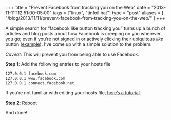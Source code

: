 +++
title = "Prevent Facebook from tracking you on the Web"
date = "2013-11-11T12:51:00-05:00"
tags = ["linux", "tinfoil hat"]
type = "post"
aliases = [
    "/blog/2013/11/11/prevent-facebook-from-tracking-you-on-the-web/"
]
+++

A simple search for “facebook like button tracking you” turns up a bunch of articles and blog posts about how Facebook is creeping on you wherever you go; even if you’re not signed in or actively clicking their ubiquitous _like_ button ([example](http://bit.ly/1fwCi5i)). I’ve come up with a simple solution to the problem.  <!--more-->

*Caveat*: This will prevent you from being able to use Facebook.  

**Step 1**: Add the following entries to your hosts file

```bash
127.0.0.1 facebook.com
127.0.0.1 www.facebook.com
127.0.0.1 connect.facebook.net
```

If you’re not familiar with editing your hosts file, [here’s a tutorial](http://bit.ly/17jkvci).  

**Step 2**: Reboot  

And done!